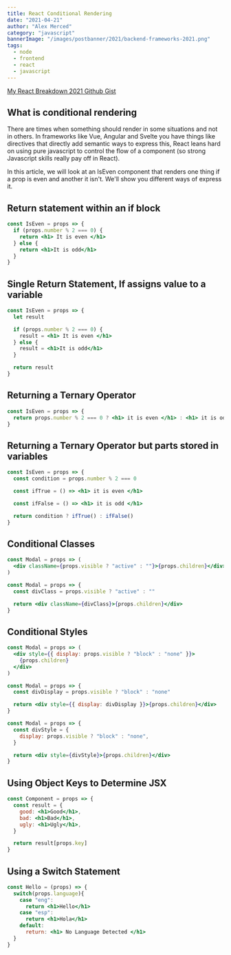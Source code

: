 ```yaml
---
title: React Conditional Rendering
date: "2021-04-21"
author: "Alex Merced"
category: "javascript"
bannerImage: "/images/postbanner/2021/backend-frameworks-2021.png"
tags:
  - node
  - frontend
  - react
  - javascript
---
```


[My React Breakdown 2021 Github Gist](https://gist.github.com/AlexMercedCoder/b4d86790176f2f5c7b374235cf3dc23c)

## What is conditional rendering

There are times when something should render in some situations and not in others. In frameworks like Vue, Angular and Svelte you have things like directives that directly add semantic ways to express this, React leans hard on using pure javascript to control the flow of a component (so strong Javascript skills really pay off in React).

In this article, we will look at an IsEven component that renders one thing if a prop is even and another it isn't. We'll show you different ways of express it.

## Return statement within an if block

```jsx
const IsEven = props => {
  if (props.number % 2 === 0) {
    return <h1> It is even </h1>
  } else {
    return <h1>It is odd</h1>
  }
}
```

## Single Return Statement, If assigns value to a variable

```jsx
const IsEven = props => {
  let result

  if (props.number % 2 === 0) {
    result = <h1> It is even </h1>
  } else {
    result = <h1>It is odd</h1>
  }

  return result
}
```

## Returning a Ternary Operator

```jsx
const IsEven = props => {
  return props.number % 2 === 0 ? <h1> it is even </h1> : <h1> it is odd </h1>
}
```

## Returning a Ternary Operator but parts stored in variables

```jsx
const IsEven = props => {
  const condition = props.number % 2 === 0

  const ifTrue = () => <h1> it is even </h1>

  const ifFalse = () => <h1> it is odd </h1>

  return condition ? ifTrue() : ifFalse()
}
```

## Conditional Classes

```jsx
const Modal = props => (
  <div className={props.visible ? "active" : ""}>{props.children}</div>
)
```

```jsx
const Modal = props => {
  const divClass = props.visible ? "active" : ""

  return <div className={divClass}>{props.children}</div>
}
```

## Conditional Styles

```jsx
const Modal = props => (
  <div style={{ display: props.visible ? "block" : "none" }}>
    {props.children}
  </div>
)
```

```jsx
const Modal = props => {
  const divDisplay = props.visible ? "block" : "none"

  return <div style={{ display: divDisplay }}>{props.children}</div>
}
```

```jsx
const Modal = props => {
  const divStyle = {
    display: props.visible ? "block" : "none",
  }

  return <div style={divStyle}>{props.children}</div>
}
```

## Using Object Keys to Determine JSX

```jsx
const Component = props => {
  const result = {
    good: <h1>Good</h1>,
    bad: <h1>Bad</h1>,
    ugly: <h1>Ugly</h1>,
  }

  return result[props.key]
}
```

## Using a Switch Statement

```jsx
const Hello = (props) => {
  switch(props.language){
    case "eng":
      return <h1>Hello</h1>
    case "esp":
      return <h1>Hola</h1>
    default:
      return: <h1> No Language Detected </h1>
  }
}
```
